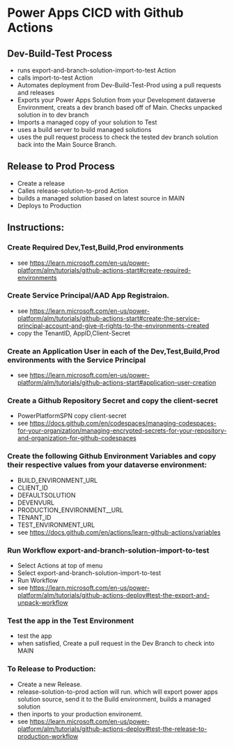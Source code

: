 # Power Apps CICD with Github Actions


 ## Dev-Build-Test Process
- runs export-and-branch-solution-import-to-test Action
- calls import-to-test Action
- Automates deployment from Dev-Build-Test-Prod using a pull requests and releases
- Exports your Power Apps Solution  from your Development dataverse Environment, creats a dev branch based off of Main. Checks unpacked solution in to dev branch
- Imports a managed copy of your solution to Test
- uses a build server to build managed solutions
- uses the pull request process to check the tested dev branch solution back into the Main Source Branch.

## Release to Prod Process
- Create a release
- Calles release-solution-to-prod Action
- builds a managed solution based on latest source in MAIN
- Deploys to Production


## Instructions:   
    
### Create Required Dev,Test,Build,Prod environments    
- see https://learn.microsoft.com/en-us/power-platform/alm/tutorials/github-actions-start#create-required-environments
### Create Service Principal/AAD App Registraion.
-  see https://learn.microsoft.com/en-us/power-platform/alm/tutorials/github-actions-start#create-the-service-principal-account-and-give-it-rights-to-the-environments-created 
- copy the TenantID, AppID,Client-Secret
### Create an Application User in each of the Dev,Test,Build,Prod environments with the Service Principal
 - see https://learn.microsoft.com/en-us/power-platform/alm/tutorials/github-actions-start#application-user-creation
### Create a Github Repository Secret and copy the client-secret
- PowerPlatformSPN    copy client-secret
- see https://docs.github.com/en/codespaces/managing-codespaces-for-your-organization/managing-encrypted-secrets-for-your-repository-and-organization-for-github-codespaces 


### Create the following Github Environment Variables and copy their respective values from your dataverse environment:

- BUILD_ENVIRONMENT_URL
- CLIENT_ID
- DEFAULTSOLUTION
- DEVENVURL
- PRODUCTION_ENVIRONMENT__URL
- TENANT_ID
- TEST_ENVIRONMENT_URL
- see https://docs.github.com/en/actions/learn-github-actions/variables
 
### Run Workflow  export-and-branch-solution-import-to-test
- Select Actions  at top of menu
- Select export-and-branch-solution-import-to-test
- Run Workflow
- see https://learn.microsoft.com/en-us/power-platform/alm/tutorials/github-actions-deploy#test-the-export-and-unpack-workflow

### Test the app in the Test Environment
- test the app
- when satisfied, Create a pull request in the Dev Branch to check into MAIN

### To Release to Production:
- Create a new Release. 
- release-solution-to-prod action will run. which will export power apps solution source, send it to the Build environment, builds a managed solution
- then inports to your production environemt.
- see https://learn.microsoft.com/en-us/power-platform/alm/tutorials/github-actions-deploy#test-the-release-to-production-workflow
